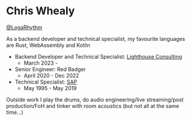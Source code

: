 # Chris Whealy

[@LogaRhythm](https://twitter.com/LogaRhythm)

As a backend developer and technical specialist, my favourite languages are Rust, WebAssembly and Kotlin

* Backend Developer and Technical Specialist: [Lighthouse Consulting](https://lighthouse.no)
   * March 2023 -
* Senior Engineer: Red Badger
   * April 2020 - Dec 2022
* Technical Specialist: [SAP](https://sap.com)
   * May 1995 - May 2019

Outside work I play the drums, do audio engineering/live streaming/post production/FoH and tinker with room acoustics (but not all at the same time...)
